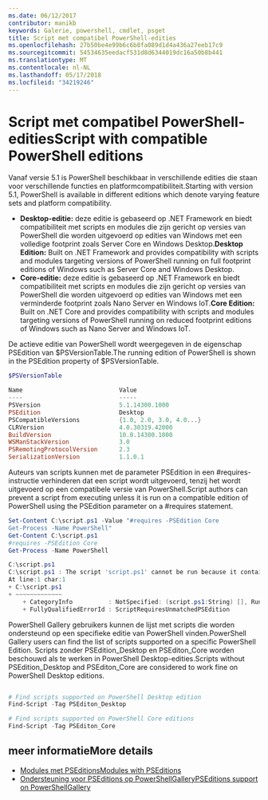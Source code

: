 ```yaml
---
ms.date: 06/12/2017
contributor: manikb
keywords: Galerie, powershell, cmdlet, psget
title: Script met compatibel PowerShell-edities
ms.openlocfilehash: 27b50be4e99b6c6b8fa089d1d4a436a27eeb17c9
ms.sourcegitcommit: 54534635eedacf531d8d6344019dc16a50b8b441
ms.translationtype: MT
ms.contentlocale: nl-NL
ms.lasthandoff: 05/17/2018
ms.locfileid: "34219246"
---
```

# <a name="script-with-compatible-powershell-editions"></a><span data-ttu-id="1e24d-103">Script met compatibel PowerShell-edities</span><span class="sxs-lookup"><span data-stu-id="1e24d-103">Script with compatible PowerShell editions</span></span>

<span data-ttu-id="1e24d-104">Vanaf versie 5.1 is PowerShell beschikbaar in verschillende edities die staan voor verschillende functies en platformcompatibiliteit.</span><span class="sxs-lookup"><span data-stu-id="1e24d-104">Starting with version 5.1, PowerShell is available in different editions which denote varying feature sets and platform compatibility.</span></span>

- <span data-ttu-id="1e24d-105">**Desktop-editie:** deze editie is gebaseerd op .NET Framework en biedt compatibiliteit met scripts en modules die zijn gericht op versies van PowerShell die worden uitgevoerd op edities van Windows met een volledige footprint zoals Server Core en Windows Desktop.</span><span class="sxs-lookup"><span data-stu-id="1e24d-105">**Desktop Edition:** Built on .NET Framework and provides compatibility with scripts and modules targeting versions of PowerShell running on full footprint editions of Windows such as Server Core and Windows Desktop.</span></span>
- <span data-ttu-id="1e24d-106">**Core-editie:** deze editie is gebaseerd op .NET Framework en biedt compatibiliteit met scripts en modules die zijn gericht op versies van PowerShell die worden uitgevoerd op edities van Windows met een verminderde footprint zoals Nano Server en Windows IoT.</span><span class="sxs-lookup"><span data-stu-id="1e24d-106">**Core Edition:** Built on .NET Core and provides compatibility with scripts and modules targeting versions of PowerShell running on reduced footprint editions of Windows such as Nano Server and Windows IoT.</span></span>

<span data-ttu-id="1e24d-107">De actieve editie van PowerShell wordt weergegeven in de eigenschap PSEdition van $PSVersionTable.</span><span class="sxs-lookup"><span data-stu-id="1e24d-107">The running edition of PowerShell is shown in the PSEdition property of $PSVersionTable.</span></span>

```powershell
$PSVersionTable

Name                           Value
----                           -----
PSVersion                      5.1.14300.1000
PSEdition                      Desktop
PSCompatibleVersions           {1.0, 2.0, 3.0, 4.0...}
CLRVersion                     4.0.30319.42000
BuildVersion                   10.0.14300.1000
WSManStackVersion              3.0
PSRemotingProtocolVersion      2.3
SerializationVersion           1.1.0.1
```

<span data-ttu-id="1e24d-108">Auteurs van scripts kunnen met de parameter PSEdition in een #requires-instructie verhinderen dat een script wordt uitgevoerd, tenzij het wordt uitgevoerd op een compatibele versie van PowerShell.</span><span class="sxs-lookup"><span data-stu-id="1e24d-108">Script authors can prevent a script from executing unless it is run on a compatible edition of PowerShell using the PSEdition parameter on a #requires statement.</span></span>

```powershell
Set-Content C:\script.ps1 -Value "#requires -PSEdition Core
Get-Process -Name PowerShell"
Get-Content C:\script.ps1
#requires -PSEdition Core
Get-Process -Name PowerShell

C:\script.ps1
C:\script.ps1 : The script 'script.ps1' cannot be run because it contained a "#requires" statement for PowerShell Core edition. The edition of PowerShell that is required by the script does not match the currently running PowerShell Desktop edition.
At line:1 char:1
+ C:\script.ps1
+ ~~~~~~~~~~~~~
    + CategoryInfo          : NotSpecified: (script.ps1:String) [], RuntimeException
    + FullyQualifiedErrorId : ScriptRequiresUnmatchedPSEdition
```

<span data-ttu-id="1e24d-109">PowerShell Gallery gebruikers kunnen de lijst met scripts die worden ondersteund op een specifieke editie van PowerShell vinden.</span><span class="sxs-lookup"><span data-stu-id="1e24d-109">PowerShell Gallery users can find the list of scripts supported on a specific PowerShell Edition.</span></span>
<span data-ttu-id="1e24d-110">Scripts zonder PSEdition_Desktop en PSEditon_Core worden beschouwd als te werken in PowerShell Desktop-edities.</span><span class="sxs-lookup"><span data-stu-id="1e24d-110">Scripts without PSEdition_Desktop and PSEditon_Core are considered to work fine on PowerShell Desktop editions.</span></span>

```powershell

# Find scripts supported on PowerShell Desktop edition
Find-Script -Tag PSEditon_Desktop

# Find scripts supported on PowerShell Core editions
Find-Script -Tag PSEditon_Core

```

## <a name="more-details"></a><span data-ttu-id="1e24d-111">meer informatie</span><span class="sxs-lookup"><span data-stu-id="1e24d-111">More details</span></span>

- [<span data-ttu-id="1e24d-112">Modules met PSEditions</span><span class="sxs-lookup"><span data-stu-id="1e24d-112">Modules with PSEditions</span></span>](module-psedition-support.md)
- [<span data-ttu-id="1e24d-113">Ondersteuning voor PSEditions op PowerShellGallery</span><span class="sxs-lookup"><span data-stu-id="1e24d-113">PSEditions support on PowerShellGallery</span></span>](../how-to/finding-items/searching-by-psedition.md)
